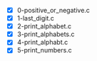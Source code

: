 - [x] 0-positive_or_negative.c
- [x] 1-last_digit.c
- [x] 2-print_alphabet.c
- [x] 3-print_alphabets.c
- [x] 4-print_alphabt.c
- [x] 5-print_numbers.c
